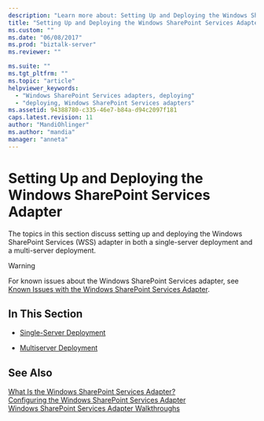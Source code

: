 ```yaml
---
description: "Learn more about: Setting Up and Deploying the Windows SharePoint Services Adapter"
title: "Setting Up and Deploying the Windows SharePoint Services Adapter | Microsoft Docs"
ms.custom: ""
ms.date: "06/08/2017"
ms.prod: "biztalk-server"
ms.reviewer: ""

ms.suite: ""
ms.tgt_pltfrm: ""
ms.topic: "article"
helpviewer_keywords: 
  - "Windows SharePoint Services adapters, deploying"
  - "deploying, Windows SharePoint Services adapters"
ms.assetid: 94388780-c335-46e7-b84a-d94c2097f181
caps.latest.revision: 11
author: "MandiOhlinger"
ms.author: "mandia"
manager: "anneta"
---
```

# Setting Up and Deploying the Windows SharePoint Services Adapter
The topics in this section discuss setting up and deploying the Windows SharePoint Services (WSS) adapter in both a single-server deployment and a multi-server deployment.  
  
> [!WARNING]
>  For known issues about the Windows SharePoint Services adapter, see [Known Issues with the Windows SharePoint Services Adapter](../core/known-issues-with-the-windows-sharepoint-services-adapter.md).  
  
## In This Section  
  
-   [Single-Server Deployment](../core/single-server-deployment.md)  
  
-   [Multiserver Deployment](../core/multiserver-deployment.md)  
  
## See Also  
 [What Is the Windows SharePoint Services Adapter?](../core/what-is-the-windows-sharepoint-services-adapter.md)   
 [Configuring the Windows SharePoint Services Adapter](../core/configuring-the-windows-sharepoint-services-adapter.md)   
 [Windows SharePoint Services Adapter Walkthroughs](../core/windows-sharepoint-services-adapter-walkthroughs.md)
